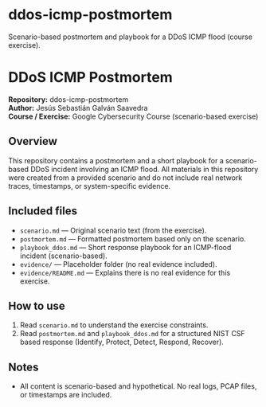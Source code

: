 # ddos-icmp-postmortem
Scenario-based postmortem and playbook for a DDoS ICMP flood (course exercise).

# DDoS ICMP Postmortem

**Repository:** ddos-icmp-postmortem  
**Author:** Jesús Sebastián Galván Saavedra  
**Course / Exercise:** Google Cybersecurity Course (scenario-based exercise)

## Overview
This repository contains a postmortem and a short playbook for a scenario-based DDoS incident involving an ICMP flood. All materials in this repository were created from a provided scenario and do not include real network traces, timestamps, or system-specific evidence.

## Included files
- `scenario.md` — Original scenario text (from the exercise).    
- `postmortem.md` — Formatted postmortem based only on the scenario.  
- `playbook_ddos.md` — Short response playbook for an ICMP-flood incident (scenario-based).  
- `evidence/` — Placeholder folder (no real evidence included).  
- `evidence/README.md` — Explains there is no real evidence for this exercise.

## How to use
1. Read `scenario.md` to understand the exercise constraints.  
2. Read `postmortem.md` and `playbook_ddos.md` for a structured NIST CSF based response (Identify, Protect, Detect, Respond, Recover).

## Notes
- All content is scenario-based and hypothetical. No real logs, PCAP files, or timestamps are included.

